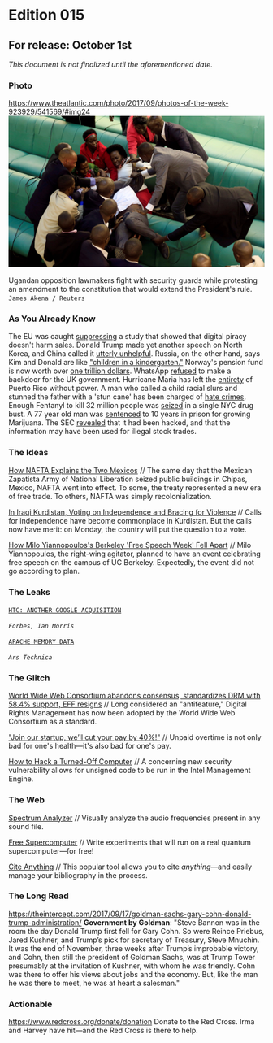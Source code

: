 # Edition 015

## For release: October 1st

_This document is not finalized until the aforementioned date._

### Photo

https://www.theatlantic.com/photo/2017/09/photos-of-the-week-923929/541569/#img24
![uganda.jpg](uganda.jpg)

Ugandan opposition lawmakers fight with security guards while protesting an amendment to the constitution that would extend the President's rule.
`James Akena / Reuters`

### As You Already Know
The EU was caught [suppressing](https://gizmodo.com/the-eu-suppressed-a-300-page-study-that-found-piracy-do-1818629537) a study that showed that digital piracy doesn't harm sales. Donald Trump made yet another speech on North Korea, and China called it [utterly unhelpful](https://www.thestar.com/news/world/2017/09/20/china-to-donald-trump-your-north-korea-speech-was-really-unhelpful.html). Russia, on the other hand, says Kim and Donald are like ["children in a kindergarten."](http://www.bbc.com/news/world-asia-41369329) Norway's pension fund is now worth over [one trillion dollars](http://money.cnn.com/2017/09/19/investing/norway-pension-fund-trillion-dollars/index.html). WhatsApp [refused](https://www.theverge.com/2017/9/20/16338128/whatsapp-reportedly-refused-request-uk-government-access-encrypted-messages) to make a backdoor for the UK government. Hurricane Maria has left the [entirety](http://www.bbc.com/news/world-latin-america-41340392) of Puerto Rico without power. A man who called a child racial slurs and stunned the father with a 'stun cane' has been charged of [hate crimes](https://www.ksl.com/?sid=45815759&nid=148&title=federal-hate-crime-charges-filed-in-draper-stun-cane-case). Enough Fentanyl to kill 32 million people was [seized](http://www.nbcnewyork.com/news/local/Fentanyl-Bust-Heroin-NYC-Biggest-Ever-445568863.html?) in a single NYC drug bust. A 77 year old man was [sentenced](https://www.usatoday.com/story/news/nation-now/2017/09/22/77-year-old-sentenced-10-years-growing-marijuana/695531001/) to 10 years in prison for growing Marijuana. The SEC [revealed](https://www.washingtonpost.com/news/business/wp/2017/09/20/sec-reveals-it-was-hacked-information-may-have-been-used-for-illegal-stock-trades/) that it had been hacked, and that the information may have been used for illegal stock trades.

### The Ideas

[How NAFTA Explains the Two Mexicos](https://www.theatlantic.com/international/archive/2017/09/nafta-mexico-trump-trade/540906/) // The same day that the Mexican Zapatista Army of National Liberation seized public buildings in Chipas, Mexico, NAFTA went into effect. To some, the treaty represented a new era of free trade. To others, NAFTA was simply recolonialization.

[In Iraqi Kurdistan, Voting on Independence and Bracing for Violence](https://theintercept.com/2017/09/23/in-iraqi-kurdistan-voting-on-independence-and-bracing-for-violence/) // Calls for independence have become commonplace in Kurdistan. But the calls now have merit: on Monday, the country will put the question to a vote.

[How Milo Yiannopoulos's Berkeley 'Free Speech Week' Fell Apart](https://www.theatlantic.com/politics/archive/2017/09/how-milo-yiannopoulos-berkeley-free-speech-week-fell-apart/540867/) // Milo Yiannopoulos, the right-wing agitator, planned to have an event celebrating free speech on the campus of UC Berkeley. Expectedly, the event did not go according to plan.

### The Leaks

[`HTC: ANOTHER GOOGLE ACQUISITION`](https://www.forbes.com/sites/ianmorris/2017/09/20/google-looks-set-to-buy-htc-as-memo-leaks-and-trading-suspension-is-announced/#55e8672521c6)

*`Forbes, Ian Morris`*

[`APACHE MEMORY DATA`](https://arstechnica.com/information-technology/2017/09/apache-bug-leaks-contents-of-server-memory-for-all-to-see-patch-now/)

*`Ars Technica`*

### The Glitch
[World Wide Web Consortium abandons consensus, standardizes DRM with 58.4% support, EFF resigns](https://boingboing.net/2017/09/18/antifeatures-for-all.html) // Long considered an "antifeature," Digital Rights Management has now been adopted by the World Wide Web Consortium as a standard.

["Join our startup, we’ll cut your pay by 40%!"](https://codewithoutrules.com/2017/09/18/when-startups-pay-less/) // Unpaid overtime is not only bad for one's health—it's also bad for one's pay.

[How to Hack a Turned-Off Computer](https://www.blackhat.com/eu-17/briefings/schedule/#how-to-hack-a-turned-off-computer-or-running-unsigned-code-in-intel-management-engine-8668) // A concerning new security vulnerability allows for unsigned code to be run in the Intel Management Engine.

### The Web

[Spectrum Analyzer](https://academo.org/demos/spectrum-analyzer/) // Visually analyze the audio frequencies present in any sound file.

[Free Supercomputer](https://quantumexperience.ng.bluemix.net/qx/community) // Write experiments that will run on a real quantum supercomputer—for free!

[Cite Anything](http://www.easybib.com/) // This popular tool allows you to cite *anything*—and easily manage your bibliography in the process.

### The Long Read
https://theintercept.com/2017/09/17/goldman-sachs-gary-cohn-donald-trump-administration/ **Government by Goldman**: "Steve Bannon was in the room the day Donald Trump first fell for Gary Cohn. So were Reince Priebus, Jared Kushner, and Trump’s pick for secretary of Treasury, Steve Mnuchin. It was the end of November, three weeks after Trump’s improbable victory, and Cohn, then still the president of Goldman Sachs, was at Trump Tower presumably at the invitation of Kushner, with whom he was friendly. Cohn was there to offer his views about jobs and the economy. But, like the man he was there to meet, he was at heart a salesman."

### Actionable
https://www.redcross.org/donate/donation Donate to the Red Cross. Irma and Harvey have hit—and the Red Cross is there to help.
